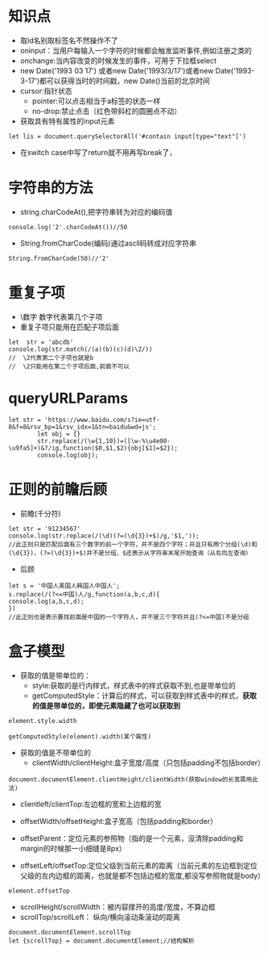 # 知识点
- 取id名别取标签名不然操作不了
- oninput：当用户每输入一个字符的时候都会触发监听事件,例如注册之类的
- onchange:当内容改变的时候发生的事件，可用于下拉框select
- new Date('1993 03 17') 或者new Date('1993/3/17')或者new Date('1993-3-17')都可以获得当时的时间戳，new Date()当前的北京时间
- cursor:指针状态
  - pointer:可以点击相当于a标签的状态一样
  - no-drop:禁止点击（红色带斜杠的圆圈点不动）
- 获取具有特有属性的input元素 
```
let lis = document.querySelectorAll('#contain input[type="text"]')
```
- 在switch case中写了return就不用再写break了，
# 字符串的方法
  - string.charCodeAt(),把字符串转为对应的编码值
  ```
  console.log('2'.charCodeAt())//50
  ```
  - String.fromCharCode(编码)通过ascll码转成对应字符串
```
String.fromCharCode(50)//'2'
```
# 重复子项
 - \数字  数字代表第几个子项
 - 重复子项只能用在匹配子项后面
```
let  str = 'abcdb'
console.log(str.match(/(a)(b)(c)(d)\2/))
//  \2代表第二个子项也就是b
//  \2只能用在第二个子项后面,前面不可以
```
# queryURLParams
```
let str = 'https://www.baidu.com/s?ie=utf-8&f=8&rsv_bp=1&rsv_idx=1&tn=baidu&wd=js';
        let obj = {}
        str.replace(/(\w{1,10})=([\w-%\u4e00-\u9fa5]+)&?/ig,function($0,$1,$2){obj[$1]=$2});
        console.log(obj);
```
# 正则的前瞻后顾
  - 前瞻(千分符)
```
let str = '91234567'
console.log(str.replace(/(\d)(?=(\d{3})+$)/g,'$1,'));
//此正则只是匹配后面有三个数字的前一个字符，并不是四个字符；并且只有两个分组(\d)和(\d{3})，(?=(\d{3})+$)并不是分组，$还表示从字符串末尾开始查询（从右向左查询）
```
  - 后顾
```
let s = '中国人美国人韩国人中国人';           
s.replace(/(?<=中国)人/g,function(a,b,c,d){
console.log(a,b,c,d);               
})
//此正则也是表示要找前面是中国的一个字符人，并不是三个字符并且(?<=中国)不是分组
```
# 盒子模型
- 获取的值是带单位的：
   - style:获取的是行内样式，样式表中的样式获取不到,也是带单位的
   - getComputedStyle：计算后的样式，可以获取到样式表中的样式，**获取的值是带单位的，即使元素隐藏了也可以获取到**
```
element.style.width
```
```
getComputedStyle(element).width(某个属性)
```
- 获取的值是不带单位的
  - clientWidth/clientHeight:盒子宽度/高度（只包括padding不包括border）
```
document.documentElement.clientHeight/clientWidth(获取window的长宽需用此法)
```
  - clientleft/clientTop:左边框的宽和上边框的宽



  - offsetWidth/offsetHeight:盒子宽高（包括padding和border）
  - offsetParent：定位元素的参照物（指的是一个元素，没清除padding和margin的时候那一小细缝是8px）
  - offsetLeft/offsetTop:定位父级到当前元素的距离（当前元素的左边框到定位父级的左内边框的距离，也就是都不包括边框的宽度,都没写参照物就是body）
```
element.offsetTop
```

  - scrollHeight/scrollWidth：被内容撑开的高度/宽度，不算边框
  - scrollTop/scrollLeft： 纵向/横向滚动条滚动的距离
```
document.documentElement.scrollTop
let {scrollTop} = document.documentElement;//结构解析
```